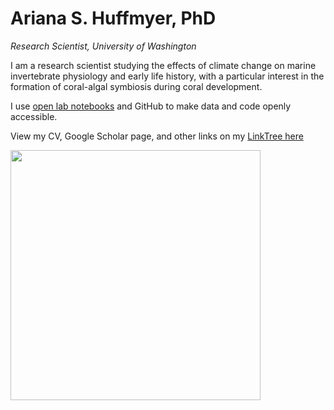 # Ariana S. Huffmyer, PhD
*Research Scientist, University of Washington*   

I am a research scientist studying the effects of climate change on marine invertebrate physiology and early life history, with a particular interest in the formation of coral-algal symbiosis during coral development.

I use [open lab notebooks](https://ahuffmyer.github.io/ASH_Putnam_Lab_Notebook/) and GitHub to make data and code openly accessible. 
 
View my CV, Google Scholar page, and other links on my [LinkTree here](https://linktr.ee/ashuffmyer)

<img src="https://user-images.githubusercontent.com/32178010/194728613-8a7e0088-ba92-49d9-91b1-7621e8847004.jpg" width="400">
